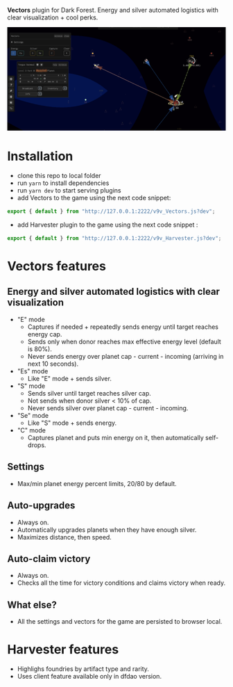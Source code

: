 **Vectors** plugin for Dark Forest. Energy and silver automated logistics with clear visualization + cool perks.

![Vectors screenshot](https://github.com/yuvasee/v9v-df-plugins/blob/main/docs/screenshot.png?raw=true)

# Installation

- clone this repo to local folder
- run `yarn` to install dependencies
- run `yarn dev` to start serving plugins
- add Vectors to the game using the next code snippet:

```js
export { default } from "http://127.0.0.1:2222/v9v_Vectors.js?dev";
```

- add Harvester plugin to the game using the next code snippet :

```js
export { default } from "http://127.0.0.1:2222/v9v_Harvester.js?dev";
```

# Vectors features

## Energy and silver automated logistics with clear visualization

- "E" mode
  - Captures if needed + repeatedly sends energy until target reaches energy cap.
  - Sends only when donor reaches max effective energy level (default is 80%).
  - Never sends energy over planet cap - current - incoming (arriving in next 10 seconds).
- "Es" mode
  - Like "E" mode + sends silver.
- "S" mode
  - Sends silver until target reaches silver cap.
  - Not sends when donor silver < 10% of cap.
  - Never sends silver over planet cap - current - incoming.
- "Se" mode
  - Like "S" mode + sends energy.
- "C" mode
  - Captures planet and puts min energy on it, then automatically self-drops.

## Settings

- Max/min planet energy percent limits, 20/80 by default.

## Auto-upgrades

- Always on.
- Automatically upgrades planets when they have enough silver.
- Maximizes distance, then speed.

## Auto-claim victory

- Always on.
- Checks all the time for victory conditions and claims victory when ready.

## What else?

- All the settings and vectors for the game are persisted to browser local.

# Harvester features

- Highlighs foundries by artifact type and rarity.
- Uses client feature available only in dfdao version.

